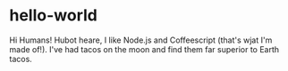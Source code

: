 # hello-world

Hi Humans!
Hubot heare, I like Node.js and Coffeescript (that's wjat I'm made of!).
I've had tacos on the moon and find them far superior to Earth tacos.
